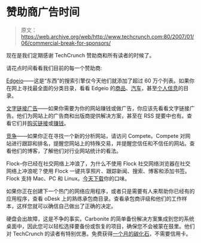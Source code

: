 # 赞助商广告时间

> 原文：<https://web.archive.org/web/http://www.techcrunch.com:80/2007/01/06/commercial-break-for-sponsors/>

现在是我们定期感谢 TechCrunch 赞助商和所有读者的时候了。

请花点时间看看我们目前的每一个赞助商:

[Edgeio](https://web.archive.org/web/20160206120330/http://www.edgeio.com/)——这是“东西”的搜索引擎仅今天他们就添加了超过 60 万个列表。如果你在网上寻找最全面的分类目录，看看 Edgeio 的[商品](https://web.archive.org/web/20160206120330/http://www.edgeio.com/fl/ll~1-usa/tt/merchandise)、[汽车](https://web.archive.org/web/20160206120330/http://www.edgeio.com/fl/ll~1-usa/tt/autos)，甚至[个人信息](https://web.archive.org/web/20160206120330/http://www.edgeio.com/fl/ll~1-usa/tt/personals)的目录。

[文字链接广告](https://web.archive.org/web/20160206120330/http://www.text-link-ads.com/)——如果你需要为你的网站赚钱或做广告，你应该先看看文字链接广告。他们为网站上的广告商和出版商提供解决方案，甚至在 RSS 提要中也有。查看它们并[购买链接](https://web.archive.org/web/20160206120330/http://www.text-link-ads.com/textlinkads.php)或[赚钱](https://web.archive.org/web/20160206120330/http://www.text-link-ads.com/make-money-today.php)。

[竞争](https://web.archive.org/web/20160206120330/http://compete.com/)——如果你正在寻找一个新的分析网站，请访问 Compete。Compete 对网站进行跟踪和排名，提醒您网站上的特殊交易，并提醒您信任和不信任的网站。查看他们的博客，了解他们对行业网站统计的看法。

Flock–你已经在社交网络上冲浪了，为什么不使用 Flock 社交网络浏览器在社交网络上冲浪呢？使用 Flock 一键共享照片、跟踪新闻、搜索、博客和添加书签。Flock 支持 Mac、PC 和 Linux。[今天下载](https://web.archive.org/web/20160206120330/http://flock.com/download/)你的口味。

如果你正在创建下一个热门的网络应用程序，或者只是需要有人来帮助你已经有的应用程序，查看 oDesk 上的熟练承包商目录。查看承包商评级和他们的工作样本，这样您就可以确信自己做出了正确的决定。

硬盘会出故障，这是不争的事实。Carbonite 的简单备份解决方案集成到您的系统桌面中，因此您可以轻松选择要备份或恢复的项目，确保您不会被蒙在鼓里。他们对 TechCrunch 的读者有特别优惠。免费获得[一个月的碳化石](https://web.archive.org/web/20160206120330/http://www.carbonite.com/ads/tc/bluescreen.aspx?sourcetag=tc:1)，不需要信用卡。